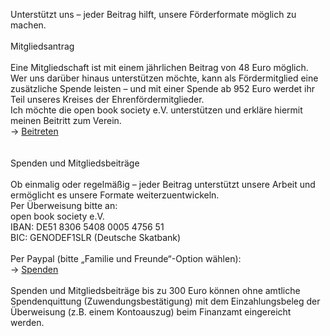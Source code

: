 Unterstützt uns – jeder Beitrag hilft, unsere Förderformate möglich zu machen.
\
\
Mitgliedsantrag  
\
Eine Mitgliedschaft ist mit einem jährlichen Beitrag von 48 Euro möglich. Wer uns darüber hinaus unterstützen möchte, kann als Fördermitglied eine zusätzliche Spende leisten – und mit einer Spende ab 952 Euro werdet ihr Teil unseres Kreises der Ehrenfördermitglieder.
\
Ich möchte die open book society e.V. unterstützen und erkläre hiermit meinen Beitritt zum Verein.  
→ [Beitreten](https://forms.gle/cbyK2GpbFPEC9jvG9)  
\
\
Spenden und Mitgliedsbeiträge  
\
Ob einmalig oder regelmäßig – jeder Beitrag unterstützt unsere Arbeit und ermöglicht es unsere Formate weiterzuentwickeln. 
\
Per Überweisung bitte an:  
open book society e.V.    
IBAN: DE51 8306 5408 0005 4756 51  
BIC: GENODEF1SLR (Deutsche Skatbank)  
\
Per Paypal (bitte „Familie und Freunde“-Option wählen):  
→ [Spenden](https://paypal.me/openbooksociety)
\
\
Spenden und Mitgliedsbeiträge bis zu 300 Euro können ohne amtliche Spendenquittung (Zuwendungsbestätigung) mit dem Einzahlungsbeleg der Überweisung (z.B. einem Kontoauszug) beim Finanzamt eingereicht werden.
